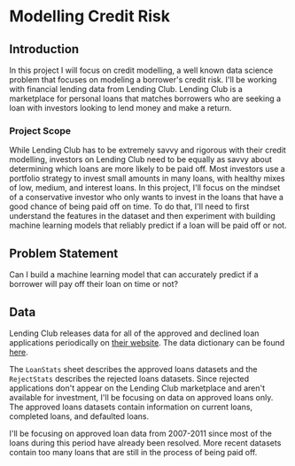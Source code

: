 # Modelling Credit Risk
## Introduction
   In this project I will focus on credit modelling, a well known data science problem that focuses on modeling a borrower's credit risk. I'll be working with financial lending data from Lending Club. Lending Club is a marketplace for personal loans that matches borrowers who are seeking a loan with investors looking to lend money and make a return.

### Project Scope
While Lending Club has to be extremely savvy and rigorous with their credit modelling, investors on Lending Club need to be equally as savvy about determining which loans are more likely to be paid off. Most investors use a portfolio strategy to invest small amounts in many loans, with healthy mixes of low, medium, and interest loans. In this project, I'll focus on the mindset of a conservative investor who only wants to invest in the loans that have a good chance of being paid off on time. To do that, I'll need to first understand the features in the dataset and then experiment with building machine learning models that reliably predict if a loan will be paid off or not.

## Problem Statement
Can I build a machine learning model that can accurately predict if a borrower will pay off their loan on time or not?

## Data
Lending Club releases data for all of the approved and declined loan applications periodically on [their website](https://www.lendingclub.com/info/statistics.action). The data dictionary can be found [here](https://docs.google.com/spreadsheets/d/191B2yJ4H1ZPXq0_ByhUgWMFZOYem5jFz0Y3by_7YBY4/edit).

The `LoanStats` sheet describes the approved loans datasets and the `RejectStats` describes the rejected loans datasets. Since rejected applications don't appear on the Lending Club marketplace and aren't available for investment, I'll be focusing on data on approved loans only. The approved loans datasets contain information on current loans, completed loans, and defaulted loans.

I'll be focusing on approved loan data from 2007-2011 since most of the loans during this period have already been resolved. More recent datasets contain too many loans that are still in the process of being paid off.
